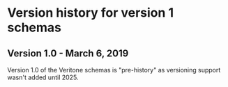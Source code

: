 # Version history for version 1 schemas

## Version 1.0 - March 6, 2019

Version 1.0 of the Veritone schemas is "pre-history" as versioning
support wasn't added until 2025.
